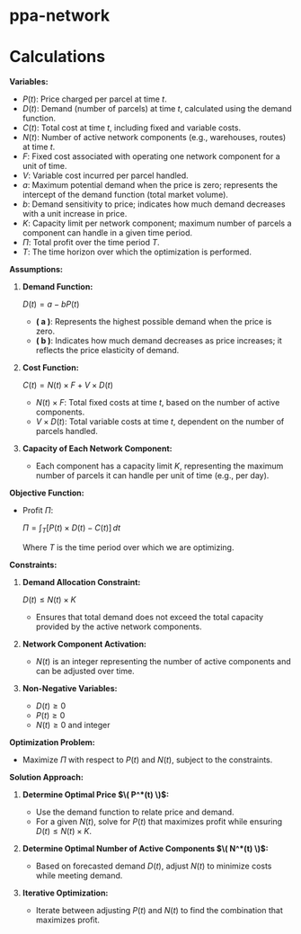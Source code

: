 # ppa-network




# Calculations

**Variables:**

- $P(t)$: Price charged per parcel at time $t$.
- $D(t)$: Demand (number of parcels) at time $t$, calculated using the demand function.
- $C(t)$: Total cost at time $t$, including fixed and variable costs.
- $N(t)$: Number of active network components (e.g., warehouses, routes) at time $t$.
- $F$: Fixed cost associated with operating one network component for a unit of time.
- $V$: Variable cost incurred per parcel handled.
- $a$: Maximum potential demand when the price is zero; represents the intercept of the demand function (total market volume).
- $b$: Demand sensitivity to price; indicates how much demand decreases with a unit increase in price.
- $K$: Capacity limit per network component; maximum number of parcels a component can handle in a given time period.
- $\Pi$: Total profit over the time period $T$.
- $T$: The time horizon over which the optimization is performed.

**Assumptions:**

1. **Demand Function:**

   $D(t) = a - bP(t)$

   - **\( a \)**: Represents the highest possible demand when the price is zero.
   - **\( b \)**: Indicates how much demand decreases as price increases; it reflects the price elasticity of demand.

2. **Cost Function:**

   $C(t) = N(t) \times F + V \times D(t)$

   - $N(t) \times F$: Total fixed costs at time $t$, based on the number of active components.
   - $V \times D(t)$: Total variable costs at time $t$, dependent on the number of parcels handled.

3. **Capacity of Each Network Component:**

   - Each component has a capacity limit $K$, representing the maximum number of parcels it can handle per unit of time (e.g., per day).

**Objective Function:**

- Profit $\Pi$:

  $\Pi = \int_{T} [P(t) \times D(t) - C(t)] \, dt$

  Where $T$ is the time period over which we are optimizing.

**Constraints:**

1. **Demand Allocation Constraint:**

   $D(t) \leq N(t) \times K$

   - Ensures that total demand does not exceed the total capacity provided by the active network components.

2. **Network Component Activation:**

   - $N(t)$ is an integer representing the number of active components and can be adjusted over time.

3. **Non-Negative Variables:**

   - $D(t) \geq 0$
   - $P(t) \geq 0$
   - $N(t) \geq 0$ and integer

**Optimization Problem:**

- Maximize $\Pi$ with respect to $P(t)$ and $N(t)$, subject to the constraints.

**Solution Approach:**

1. **Determine Optimal Price $\( P^*(t) \)$:**

   - Use the demand function to relate price and demand.
   - For a given $N(t)$, solve for $P(t)$ that maximizes profit while ensuring $D(t) \leq N(t) \times K$.

2. **Determine Optimal Number of Active Components $\( N^*(t) \)$:**

   - Based on forecasted demand $D(t)$, adjust $N(t)$ to minimize costs while meeting demand.

3. **Iterative Optimization:**

   - Iterate between adjusting $P(t)$ and $N(t)$ to find the combination that maximizes profit.
